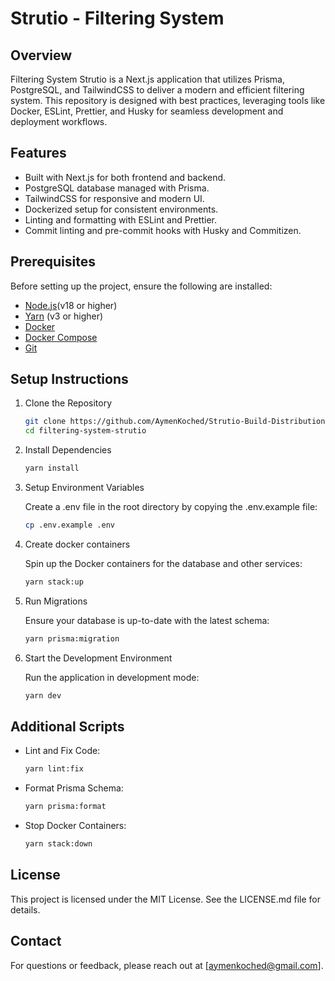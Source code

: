# Strutio - Filtering System

## Overview

Filtering System Strutio is a Next.js application that utilizes Prisma, PostgreSQL, and TailwindCSS to deliver a modern and efficient filtering system. This repository is designed with best practices, leveraging tools like Docker, ESLint, Prettier, and Husky for seamless development and deployment workflows.

## Features

- Built with Next.js for both frontend and backend.
- PostgreSQL database managed with Prisma.
- TailwindCSS for responsive and modern UI.
- Dockerized setup for consistent environments.
- Linting and formatting with ESLint and Prettier.
- Commit linting and pre-commit hooks with Husky and Commitizen.

## Prerequisites

Before setting up the project, ensure the following are installed:

- [Node.js](https://nodejs.org/en)(v18 or higher)
- [Yarn](https://yarnpkg.com/) (v3 or higher)
- [Docker](https://docs.docker.com/get-docker/)
- [Docker Compose](https://docs.docker.com/compose/install/)
- [Git](https://git-scm.com/book/en/v2/Getting-Started-Installing-Git)

## Setup Instructions

1. Clone the Repository

   ```bash
   git clone https://github.com/AymenKoched/Strutio-Build-Distribution-Platform.git
   cd filtering-system-strutio
   ```

2. Install Dependencies

   ```bash
   yarn install
   ```

3. Setup Environment Variables

   Create a .env file in the root directory by copying the .env.example file:

   ```bash
   cp .env.example .env
   ```

4. Create docker containers

   Spin up the Docker containers for the database and other services:

   ```bash
   yarn stack:up
   ```

5. Run Migrations

   Ensure your database is up-to-date with the latest schema:

   ```bash
   yarn prisma:migration
   ```

6. Start the Development Environment

   Run the application in development mode:

   ```bash
   yarn dev
   ```

## Additional Scripts

- Lint and Fix Code:
  ```bash
  yarn lint:fix
  ```
- Format Prisma Schema:
  ```bash
  yarn prisma:format
  ```
- Stop Docker Containers:
  ```bash
  yarn stack:down
  ```

## License

This project is licensed under the MIT License. See the LICENSE.md file for details.

## Contact

For questions or feedback, please reach out at [aymenkoched@gmail.com].
